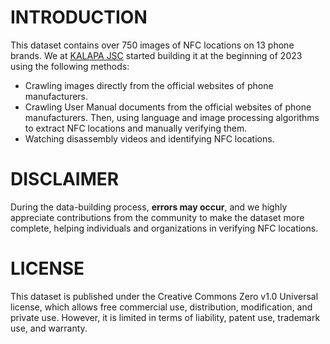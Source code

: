 # INTRODUCTION
This dataset contains over 750 images of NFC locations on 13 phone brands. We at [KALAPA JSC](https://kalapa.vn) started building it at the beginning of 2023 using the following methods:

- Crawling images directly from the official websites of phone manufacturers.
- Crawling User Manual documents from the official websites of phone manufacturers. Then, using language and image processing algorithms to extract NFC locations and manually verifying them.
- Watching disassembly videos and identifying NFC locations.

# DISCLAIMER
During the data-building process, **errors may occur**, and we highly appreciate contributions from the community to make the dataset more complete, helping individuals and organizations in verifying NFC locations.

# LICENSE
This dataset is published under the Creative Commons Zero v1.0 Universal license, which allows free commercial use, distribution, modification, and private use. However, it is limited in terms of liability, patent use, trademark use, and warranty.
